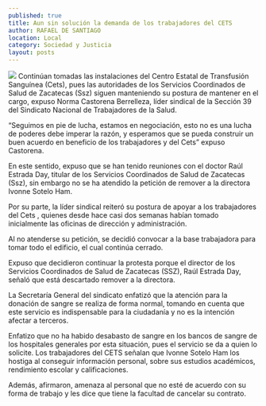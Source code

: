```yaml
---
published: true
title: Aun sin solución la demanda de los trabajadores del CETS
author: RAFAEL DE SANTIAGO
location: Local
category: Sociedad y Justicia
layout: posts
---
```


![](http://i.imgur.com/QizSyeZm.jpg)
Continúan tomadas las instalaciones del Centro Estatal de Transfusión Sanguínea (Cets), pues las autoridades de los Servicios Coordinados de Salud de Zacatecas (Ssz) siguen manteniendo su postura de mantener en el cargo, expuso Norma Castorena Berrelleza, líder sindical de la Sección 39 del Sindicato Nacional de Trabajadores de la Salud.

“Seguimos en pie de lucha, estamos en negociación, esto no es una lucha de poderes debe imperar la razón, y esperamos que se pueda construir un buen acuerdo en beneficio de los trabajadores y del Cets” expuso Castorena.

En este sentido, expuso que se han tenido reuniones con el doctor Raúl Estrada Day, titular de los Servicios Coordinados de Salud de Zacatecas (Ssz), sin embargo no se ha atendido la petición de remover a la directora Ivonne Sotelo Ham.

Por su parte, la líder sindical reiteró su postura de apoyar a los trabajadores del  Cets , quienes desde hace casi dos semanas habían tomado inicialmente las oficinas de dirección y administración.

Al no atenderse su petición, se decidió convocar a la base trabajadora para tomar todo el edificio, el cual continúa cerrado.

Expuso que decidieron continuar la protesta porque el director de los Servicios Coordinados de Salud de Zacatecas (SSZ), Raúl Estrada Day, señaló que está descartado remover a la directora.

La Secretaría General del sindicato enfatizó que la atención para la donación de sangre se realiza de forma normal, tomando en cuenta que este servicio es indispensable para la ciudadanía y no es la intención afectar a terceros.

Enfatizo que no ha habido desabasto de sangre en los bancos de sangre de los hospitales generales por esta situación, pues el servicio se da a quien lo solicite.
Los trabajadores del CETS señalan que Ivonne Sotelo Ham los hostiga al conseguir información personal, sobre sus estudios académicos, rendimiento escolar y calificaciones.

Además, afirmaron, amenaza al personal que no esté de acuerdo con su forma de trabajo y les dice que tiene la facultad de cancelar su contrato.
